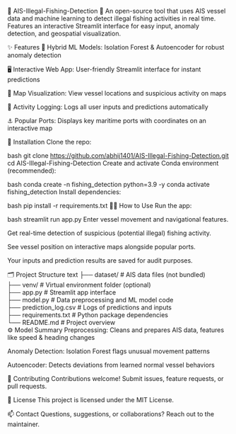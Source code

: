 🎣 AIS-Illegal-Fishing-Detection 🚨
An open-source tool that uses AIS vessel data and machine learning to detect illegal fishing activities in real time.
Features an interactive Streamlit interface for easy input, anomaly detection, and geospatial visualization.

✨ Features
🤖 Hybrid ML Models: Isolation Forest & Autoencoder for robust anomaly detection

🖥️ Interactive Web App: User-friendly Streamlit interface for instant predictions

📍 Map Visualization: View vessel locations and suspicious activity on maps

📝 Activity Logging: Logs all user inputs and predictions automatically

⚓ Popular Ports: Displays key maritime ports with coordinates on an interactive map

🚀 Installation
Clone the repo:

bash
git clone https://github.com/abhij1401/AIS-Illegal-Fishing-Detection.git
cd AIS-Illegal-Fishing-Detection
Create and activate Conda environment (recommended):

bash
conda create -n fishing_detection python=3.9 -y
conda activate fishing_detection
Install dependencies:

bash
pip install -r requirements.txt
🏃‍♂️ How to Use
Run the app:

bash
streamlit run app.py
Enter vessel movement and navigational features.

Get real-time detection of suspicious (potential illegal) fishing activity.

See vessel position on interactive maps alongside popular ports.

Your inputs and prediction results are saved for audit purposes.

🗂️ Project Structure
text
├── dataset/             # AIS data files (not bundled)  
├── venv/                # Virtual environment folder (optional)  
├── app.py               # Streamlit app interface  
├── model.py             # Data preprocessing and ML model code  
├── prediction_log.csv   # Logs of predictions and inputs  
├── requirements.txt     # Python package dependencies  
└── README.md            # Project overview  
⚙️ Model Summary
Preprocessing: Cleans and prepares AIS data, features like speed & heading changes

Anomaly Detection: Isolation Forest flags unusual movement patterns

Autoencoder: Detects deviations from learned normal vessel behaviors

🤝 Contributing
Contributions welcome! Submit issues, feature requests, or pull requests.

📄 License
This project is licensed under the MIT License.

📫 Contact
Questions, suggestions, or collaborations? Reach out to the maintainer.
